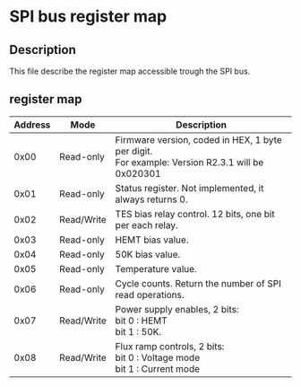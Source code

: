 # SPI bus register map

## Description

This file describe the register map accessible trough the SPI bus.

## register map

| Address | Mode       | Description
|---------|------------|-----------------
| 0x00    | Read-only  | Firmware version, coded in HEX, 1 byte per digit.<br>For example: Version R2.3.1 will be 0x020301
| 0x01    | Read-only  | Status register. Not implemented, it always returns 0.
| 0x02    | Read/Write | TES bias relay control. 12 bits, one bit per each relay.
| 0x03    | Read-only  | HEMT bias value.
| 0x04    | Read-only  | 50K bias value.
| 0x05    | Read-only  | Temperature value.
| 0x06    | Read-only  | Cycle counts. Return the number of SPI read operations.
| 0x07    | Read/Write | Power supply enables, 2 bits:<br>bit 0 : HEMT<br>bit 1 : 50K.
| 0x08    | Read/Write | Flux ramp controls, 2 bits:<br>bit 0 : Voltage mode<br>bit 1 : Current mode
